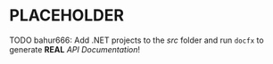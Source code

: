 # PLACEHOLDER
TODO bahur666: Add .NET projects to the *src* folder and run `docfx` to generate **REAL** *API Documentation*!
